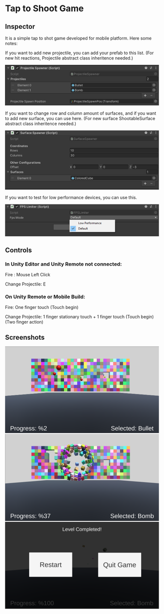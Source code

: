 # Tap to Shoot Game

## Inspector
It is a simple tap to shot game developed for mobile platform. Here some notes:

If you want to add new projectile, you can add your prefab to this list. (For new hit reactions, Projectile abstract class inheritence needed.)

<img src="https://github.com/supremepanda/TapToShoot-FurkanBaldir/blob/master/Screenshots/projectileSpawner.png"/>

If you want to change row and column amount of surfaces, and if you want to add new surface, you can use here. (For new surface ShootableSurface abstract class inheritence needed.)

<img src="https://github.com/supremepanda/TapToShoot-FurkanBaldir/blob/master/Screenshots/surfaceSpawner.png"/>

If you want to test for low performance devices, you can use this.

<img src="https://github.com/supremepanda/TapToShoot-FurkanBaldir/blob/master/Screenshots/fpsLimiter.png"/>

## Controls

### In Unity Editor and Unity Remote not connected:

  Fire : Mouse Left Click
  
  Change Projectile: E

### On Unity Remote or Mobile Build:

  Fire: One finger touch (Touch begin)
  
  Change Projectile: 1 finger stationary touch + 1 finger touch (Touch begin) (Two finger action)

## Screenshots

<img src="https://github.com/supremepanda/TapToShoot-FurkanBaldir/blob/master/Screenshots/ss1.png"/>

<img src="https://github.com/supremepanda/TapToShoot-FurkanBaldir/blob/master/Screenshots/ss2.png"/>

<img src="https://github.com/supremepanda/TapToShoot-FurkanBaldir/blob/master/Screenshots/finalPanel.png"/>
